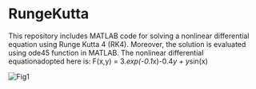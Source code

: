 # RungeKutta
This repository includes MATLAB code for solving a nonlinear differential equation using Runge Kutta 4 (RK4). Moreover, the solution is evaluated using ode45 function in MATLAB.
The nonlinear differential equationadopted here is: 
F(x,y) = 3.*exp(-0.1*x)-0.4*y + y*sin(x)

![Fig1](https://user-images.githubusercontent.com/61955953/172248288-164feacf-ee89-4d49-8061-f2078cb01b26.png)
